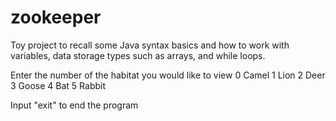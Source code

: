 # zookeeper
Toy project to recall some Java syntax basics and how to work with variables, data storage types such as arrays, and while loops.

Enter the number of the habitat you would like to view
0 Camel
1 Lion
2 Deer
3 Goose
4 Bat
5 Rabbit

Input "exit" to end the program
